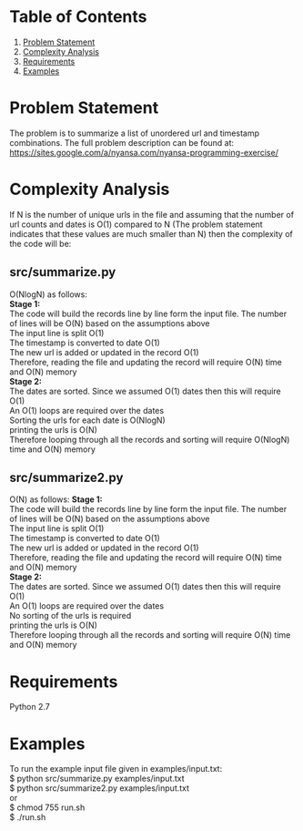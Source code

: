 # Table of Contents
1. [Problem Statement](README.md#problem_statement)
2. [Complexity Analysis](README.md#complexity_analysis)
3. [Requirements](README.md#requirements)
4. [Examples](README.md#examples)

# Problem Statement
The problem is to summarize a list of unordered url and timestamp combinations. The full problem description can be found at:  
https://sites.google.com/a/nyansa.com/nyansa-programming-exercise/

# Complexity Analysis
If N is the number of unique urls in the file and assuming that the number of url counts and dates is O(1) compared to N (The problem statement indicates that these values are much smaller than N) then the complexity of the code will be:  

## src/summarize.py
O(NlogN) as follows:  
**Stage 1:**  
The code will build the records line by line form the input file. The number of lines will be O(N) based on the assumptions above  
The input line is split O(1)  
The timestamp is converted to date O(1)  
The new url is added or updated in the record O(1)  
Therefore, reading the file and updating the record will require O(N) time and O(N) memory  
**Stage 2:**  
The dates are sorted. Since we assumed O(1) dates then this will require O(1)  
An O(1) loops are required over the dates  
Sorting the urls for each date is O(NlogN)  
printing the urls is O(N)  
Therefore looping through all the records and sorting will require O(NlogN) time and O(N) memory

## src/summarize2.py
O(N) as follows:
**Stage 1:**  
The code will build the records line by line form the input file. The number of lines will be O(N) based on the assumptions above  
The input line is split O(1)  
The timestamp is converted to date O(1)  
The new url is added or updated in the record O(1)  
Therefore, reading the file and updating the record will require O(N) time and O(N) memory  
**Stage 2:**  
The dates are sorted. Since we assumed O(1) dates then this will require O(1)  
An O(1) loops are required over the dates  
No sorting of the urls is required  
printing the urls is O(N)  
Therefore looping through all the records and sorting will require O(N) time and O(N) memory

# Requirements
Python 2.7

# Examples
To run the example input file given in examples/input.txt:  
$ python src/summarize.py examples/input.txt  
$ python src/summarize2.py examples/input.txt  
or  
$ chmod 755 run.sh  
$ ./run.sh



